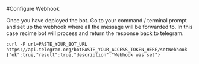 #Configure Webhook

Once you have deployed the bot. Go to your command / terminal prompt and set up the webhook where all the message will be forwarded to. In this case recime bot will process and return the response back to telegram.

```
curl -F url=PASTE_YOUR_BOT_URL https://api.telegram.org/botPASTE_YOUR_ACCESS_TOKEN_HERE/setWebhook
{"ok":true,"result":true,"description":"Webhook was set"}
```
